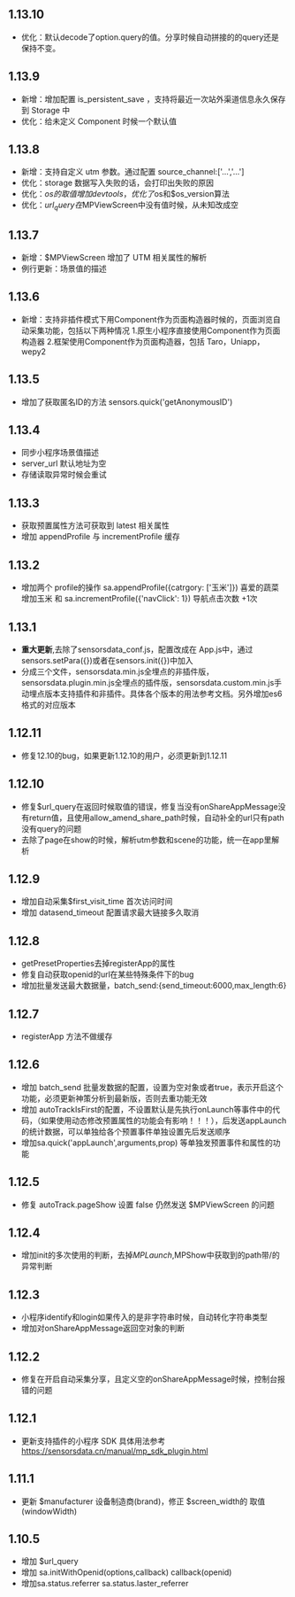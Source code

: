 ## 1.13.10
* 优化：默认decode了option.query的值。分享时候自动拼接的的query还是保持不变。

## 1.13.9
* 新增：增加配置 is_persistent_save ，支持将最近一次站外渠道信息永久保存到 Storage 中  
* 优化：给未定义 Component 时候一个默认值 

## 1.13.8
* 新增：支持自定义 utm 参数。通过配置 source_channel:['...','...']  
* 优化：storage 数据写入失败的话，会打印出失败的原因  
* 优化：$os的取值增加devtools，优化了$os和$os_version算法
* 优化：$url_query在$MPViewScreen中没有值时候，从未知改成空

## 1.13.7

* 新增：$MPViewScreen 增加了 UTM 相关属性的解析
* 例行更新：场景值的描述

## 1.13.6

* 新增：支持非插件模式下用Component作为页面构造器时候的，页面浏览自动采集功能，包括以下两种情况
1.原生小程序直接使用Component作为页面构造器 2.框架使用Component作为页面构造器，包括 Taro，Uniapp，wepy2 

## 1.13.5

* 增加了获取匿名ID的方法 sensors.quick('getAnonymousID')

## 1.13.4

* 同步小程序场景值描述
* server_url 默认地址为空
* 存储读取异常时候会重试

## 1.13.3

* 获取预置属性方法可获取到 latest 相关属性
* 增加 appendProfile 与 incrementProfile 缓存

## 1.13.2

* 增加两个 profile的操作 sa.appendProfile({catrgory: ['玉米']}) 喜爱的蔬菜增加玉米 和 sa.incrementProfile({'navClick': 1}) 导航点击次数 +1次

## 1.13.1

* **重大更新**,去除了sensorsdata_conf.js，配置改成在 App.js中，通过 sensors.setPara({})或者在sensors.init({})中加入
* 分成三个文件，sensorsdata.min.js全埋点的非插件版，sensorsdata.plugin.min.js全埋点的插件版，sensorsdata.custom.min.js手动埋点版本支持插件和非插件。具体各个版本的用法参考文档。另外增加es6格式的对应版本

## 1.12.11

* 修复12.10的bug，如果更新1.12.10的用户，必须更新到1.12.11

## 1.12.10

* 修复$url_query在返回时候取值的错误，修复当没有onShareAppMessage没有return值，且使用allow_amend_share_path时候，自动补全的url只有path没有query的问题
* 去除了page在show的时候，解析utm参数和scene的功能，统一在app里解析

## 1.12.9

* 增加自动采集$first_visit_time 首次访问时间
* 增加 datasend_timeout 配置请求最大链接多久取消

## 1.12.8

* getPresetProperties去掉registerApp的属性
* 修复自动获取openid的url在某些特殊条件下的bug
* 增加批量发送最大数据量，batch_send:{send_timeout:6000,max_length:6}

## 1.12.7

* registerApp 方法不做缓存

## 1.12.6

* 增加 batch_send 批量发数据的配置，设置为空对象或者true，表示开启这个功能，必须更新神策分析到最新版，否则去重功能无效
* 增加 autoTrackIsFirst的配置，不设置默认是先执行onLaunch等事件中的代码，（如果使用动态修改预置属性的功能会有影响！！！），后发送appLaunch的统计数据，可以单独给各个预置事件单独设置先后发送顺序
* 增加sa.quick('appLaunch',arguments,prop) 等单独发预置事件和属性的功能

## 1.12.5

* 修复 autoTrack.pageShow 设置 false 仍然发送 $MPViewScreen 的问题

## 1.12.4

* 增加init的多次使用的判断，去掉$MPLaunch,$MPShow中获取到的path带/的异常判断

## 1.12.3

* 小程序identify和login如果传入的是非字符串时候，自动转化字符串类型
* 增加对onShareAppMessage返回空对象的判断

## 1.12.2

* 修复在开启自动采集分享，且定义空的onShareAppMessage时候，控制台报错的问题

## 1.12.1

* 更新支持插件的小程序 SDK 具体用法参考 https://sensorsdata.cn/manual/mp_sdk_plugin.html

## 1.11.1

* 更新 $manufacturer 设备制造商(brand)，修正 $screen_width的 取值(windowWidth)

## 1.10.5

* 增加 $url_query
* 增加 sa.initWithOpenid(options,callback)  callback(openid)
* 增加sa.status.referrer sa.status.laster_referrer